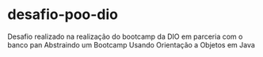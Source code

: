 # desafio-poo-dio

Desafio realizado na realização do bootcamp da DIO em parceria com o banco pan
Abstraindo um Bootcamp Usando Orientação a Objetos em Java
